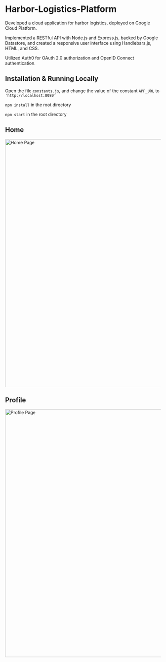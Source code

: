 # Harbor-Logistics-Platform
Developed a cloud application for harbor logistics, deployed on Google Cloud Platform.

Implemented a RESTful API with Node.js and Express.js, backed by Google Datastore, and created a responsive user interface using Handlebars.js, HTML, and CSS.

Utilized Auth0 for OAuth 2.0 authorization and OpenID Connect authentication.

## Installation & Running Locally
Open the file ```constants.js```, and change the value of the constant ```APP_URL``` to ```'http://localhost:8080'```

```npm install``` in the root directory

```npm start``` in the root directory

## Home
<img width="800" alt="Home Page" src="https://github.com/arman-man/Harbor-Logistics-Platform/assets/84875686/9da27730-8024-44b6-a170-761b85b5af10">

## Profile
<img width="800" alt="Profile Page" src="https://github.com/arman-man/Harbor-Logistics-Platform/assets/84875686/7e094c61-5b04-4e34-8819-e2851725dbc3">
